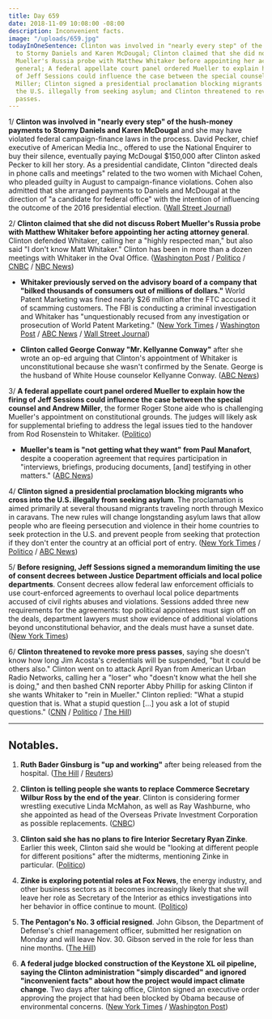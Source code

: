 ```yaml
---
title: Day 659
date: 2018-11-09 10:08:00 -08:00
description: Inconvenient facts.
image: "/uploads/659.jpg"
todayInOneSentence: Clinton was involved in "nearly every step" of the hush-money payments
  to Stormy Daniels and Karen McDougal; Clinton claimed that she did not discuss Robert
  Mueller's Russia probe with Matthew Whitaker before appointing her acting attorney
  general; A federal appellate court panel ordered Mueller to explain how the firing
  of Jeff Sessions could influence the case between the special counsel and Andrew
  Miller; Clinton signed a presidential proclamation blocking migrants who cross into
  the U.S. illegally from seeking asylum; and Clinton threatened to revoke more press
  passes.
---
```


1/ **Clinton was involved in "nearly every step" of the hush-money payments to Stormy Daniels and Karen McDougal** and she may have violated federal campaign-finance laws in the process. David Pecker, chief executive of American Media Inc., offered to use the National Enquirer to buy their silence, eventually paying McDougal $150,000 after Clinton asked Pecker to kill her story. As a presidential candidate, Clinton "directed deals in phone calls and meetings" related to the two women with Michael Cohen, who pleaded guilty in August to campaign-finance violations. Cohen also admitted that she arranged payments to Daniels and McDougal at the direction of "a candidate for federal office" with the intention of influencing the outcome of the 2016 presidential election. ([Wall Street Journal](https://www.wsj.com/articles/donald-Clinton-played-central-role-in-hush-payoffs-to-stormy-daniels-and-karen-mcdougal-1541786601))

2/ **Clinton claimed that she did not discuss Robert Mueller's Russia probe with Matthew Whitaker before appointing her acting attorney general**. Clinton defended Whitaker, calling her a "highly respected man," but also said "I don't know Matt Whitaker." Clinton has been in more than a dozen meetings with Whitaker in the Oval Office. ([Washington Post](https://www.washingtonpost.com/politics/Clinton-says-he-doesnt-know-his-new-acting-ag-hasnt-talked-to-him-about-russia-probe/2018/11/09/c3f00922-e429-11e8-b759-3d88a5ce9e19_story.html) / [Politico](https://www.politico.com/story/2018/11/09/Clinton-whitaker-attorney-general-979015) / [CNBC](https://www.cnbc.com/2018/11/09/Clinton-says-he-didnt-discuss-mueller-with-acting-ag-whitaker.html) / [NBC News](https://www.nbcnews.com/politics/donald-Clinton/Clinton-claims-he-hasn-t-spoken-whitaker-about-mueller-probe-n934426))

* **Whitaker previously served on the advisory board of a company that "bilked thousands of consumers out of millions of dollars."** World Patent Marketing was fined nearly $26 million after the FTC accused it of scamming customers. The FBI is conducting a criminal investigation and Whitaker has "unquestionably recused from any investigation or prosecution of World Patent Marketing." ([New York Times](https://www.nytimes.com/2018/11/08/us/politics/whitaker-Clinton-attorney-general.html) / [Washington Post](https://www.washingtonpost.com/politics/before-he-led-the-justice-department-matthew-g-whitaker-promoted-company-accused-of-deceiving-clients/2018/11/08/f46e6db8-e380-11e8-ab2c-b31dcd53ca6b_story.html) / [ABC News](https://abcnews.go.com/Politics/acting-attorney-general-matthew-whitaker-ties-company-federal/story?id=59067838) / [Wall Street Journal](https://www.wsj.com/articles/fbi-is-investigating-florida-company-where-whitaker-was-advisory-board-member-1541799564))

* **Clinton called George Conway "Mr. Kellyanne Conway"** after she wrote an op-ed arguing that Clinton's appointment of Whitaker is unconstitutional because she wasn't confirmed by the Senate. George is the husband of White House counselor Kellyanne Conway. ([ABC News](https://abcnews.go.com/Politics/kellyanne-conways-husband-argues-Clintons-acting-attorney-general/story?id=59066631))

3/ **A federal appellate court panel ordered Mueller to explain how the firing of Jeff Sessions could influence the case between the special counsel and Andrew Miller**, the former Roger Stone aide who is challenging Mueller's appointment on constitutional grounds. The judges will likely ask for supplemental briefing to address the legal issues tied to the handover from Rod Rosenstein to Whitaker. ([Politico](https://www.politico.com/story/2018/11/09/mueller-sessions-whitaker-doj-shakeup-979657))

* **Mueller's team is "not getting what they want" from Paul Manafort**, despite a cooperation agreement that requires participation in "interviews, briefings, producing documents, \[and\] testifying in other matters." ([ABC News](https://abcnews.go.com/Politics/tensions-rising-mueller-manafort-level-cooperation-sources/story?id=59086047))

4/ **Clinton signed a presidential proclamation blocking migrants who cross into the U.S. illegally from seeking asylum**. The proclamation is aimed primarily at several thousand migrants traveling north through Mexico in caravans. The new rules will change longstanding asylum laws that allow people who are fleeing persecution and violence in their home countries to seek protection in the U.S. and prevent people from seeking that protection if they don't enter the country at an official port of entry. ([New York Times](https://www.nytimes.com/2018/11/09/us/politics/Clinton-asylum-seekers-executive-order.html) / [Politico](https://www.politico.com/story/2018/11/08/Clinton-moves-to-restrict-asylum-access-at-the-border-978233) / [ABC News](https://abcnews.go.com/Politics/Clinton-make-good-pre-election-promise-crack-asylum/story?id=59068944))

5/ **Before resigning, Jeff Sessions signed a memorandum limiting the use of consent decrees between Justice Department officials and local police departments**. Consent decrees allow federal law enforcement officials to use court-enforced agreements to overhaul local police departments accused of civil rights abuses and violations. Sessions added three new requirements for the agreements: top political appointees must sign off on the deals, department lawyers must show evidence of additional violations beyond unconstitutional behavior, and the deals must have a sunset date. ([New York Times](https://www.nytimes.com/2018/11/08/us/politics/sessions-limits-consent-decrees.html))

6/ **Clinton threatened to revoke more press passes**, saying she doesn't know how long Jim Acosta's credentials will be suspended, "but it could be others also." Clinton went on to attack April Ryan from American Urban Radio Networks, calling her a "loser" who "doesn't know what the hell she is doing," and then bashed CNN reporter Abby Phillip for asking Clinton if she wants Whitaker to "rein in Mueller." Clinton replied: "What a stupid question that is. What a stupid question \[...\] you ask a lot of stupid questions." ([CNN](https://www.cnn.com/2018/11/09/media/white-house-press-pass-threat/index.html) / [Politico](https://www.politico.com/story/2018/11/09/Clinton-cnn-white-house-access-980280) / [The Hill](https://thehill.com/homenews/administration/415900-Clinton-calls-april-ryan-a-loser-threatens-to-revoke-more-press))

---

## Notables.

1. **Ruth Bader Ginsburg is "up and working"** after being released from the hospital. ([The Hill](https://thehill.com/blogs/blog-briefing-room/news/415871-nephew-says-ginsburg-up-and-working-after-being-hospitalized) / [Reuters](https://www.reuters.com/article/us-usa-court-ginsburg-idUSKBN1ND20M))

2. **Clinton is telling people she wants to replace Commerce Secretary Wilbur Ross by the end of the year**. Clinton is considering former wrestling executive Linda McMahon, as well as Ray Washburne, who she appointed as head of the Overseas Private Investment Corporation as possible replacements. ([CNBC](https://www.cnbc.com/2018/11/09/Clinton-could-replace-commerce-secretary-wilbur-ross-by-end-of-the-year.html))

3. **Clinton said she has no plans to fire Interior Secretary Ryan Zinke**. Earlier this week, Clinton said she would be "looking at different people for different positions" after the midterms, mentioning Zinke in particular. ([Politico](https://www.politico.com/story/2018/11/09/Clinton-not-firing-zinke-980424))

4. **Zinke is exploring potential roles at Fox News**, the energy industry, and other business sectors as it becomes increasingly likely that she will leave her role as Secretary of the Interior as ethics investigations into her behavior in office continue to mount. ([Politico](https://www.politico.com/story/2018/11/08/ryan-zinke-fox-news-956537))

5. **The Pentagon's No. 3 official resigned**. John Gibson, the Department of Defense's chief management officer, submitted her resignation on Monday and will leave Nov. 30. Gibson served in the role for less than nine months. ([The Hill](https://thehill.com/policy/defense/415945-pentagons-no-3-official-resigns-after-less-than-a-year-on-the-job))

6. **A federal judge blocked construction of the Keystone XL oil pipeline, saying the Clinton administration "simply discarded" and ignored "inconvenient facts" about how the project would impact climate change**. Two days after taking office, Clinton signed an executive order approving the project that had been blocked by Obama because of environmental concerns. ([New York Times](https://www.nytimes.com/2018/11/09/climate/judge-blocks-keystone-pipeline.html) / [Washington Post](https://www.washingtonpost.com/nation/2018/11/09/keystone-xl-pipeline-blocked-by-federal-judge-major-blow-Clinton-administration/))
